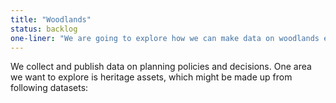 ```yaml
---
title: "Woodlands"
status: backlog
one-liner: "We are going to explore how we can make data on woodlands easier to find, use and trust."
---
```

We collect and publish data on planning policies and decisions. One area we want to explore is heritage assets, which might be made up from following datasets:
